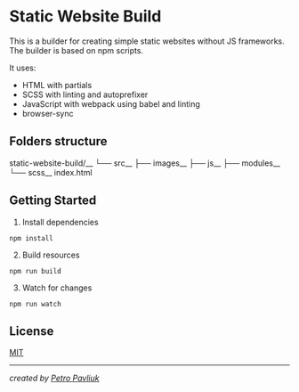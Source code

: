 # Static Website Build

This is a builder for creating simple static websites without JS frameworks.
The builder is based on npm scripts.

It uses:
- HTML with partials
- SCSS with linting and autoprefixer
- JavaScript with webpack using babel and linting
- browser-sync

## Folders structure

static-website-build/__
└── src__
    ├── images__
    ├── js__
    ├── modules__
    └── scss__
    index.html

## Getting Started

1. Install dependencies
```
npm install
```

2. Build resources
```
npm run build
```

3. Watch for changes
```
npm run watch
```

## License
[MIT](https://choosealicense.com/licenses/mit/)

---

*created by [Petro Pavliuk](https://github.com/pavliukpetro)*
